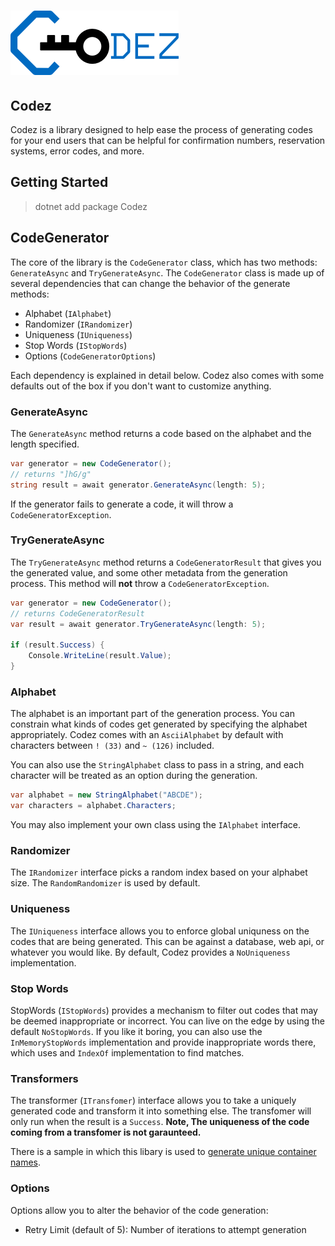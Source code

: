 # ![codez logo](codez.png)

## Codez 

Codez is a library designed to help ease the process of generating codes for your end users that can be helpful for confirmation numbers, reservation systems, error codes, and more.

## Getting Started

> dotnet add package Codez

## CodeGenerator

The core of the library is the `CodeGenerator` class, which has two methods: `GenerateAsync` and `TryGenerateAsync`. The `CodeGenerator` class is made up of several dependencies that can change the behavior of the generate methods:

- Alphabet (`IAlphabet`)
- Randomizer (`IRandomizer`)
- Uniqueness (`IUniqueness`)
- Stop Words (`IStopWords`)
- Options (`CodeGeneratorOptions`)

Each dependency is explained in detail below. Codez also comes with some defaults out of the box if you don't want to customize anything.

### GenerateAsync

The `GenerateAsync` method returns a code based on the alphabet and the length specified.

```c#
var generator = new CodeGenerator();
// returns "]hG/g"
string result = await generator.GenerateAsync(length: 5);
```

If the generator fails to generate a code, it will throw a `CodeGeneratorException`.

### TryGenerateAsync

The `TryGenerateAsync` method returns a `CodeGeneratorResult` that gives you the generated value, and some other metadata from the generation process. This method will **not** throw a `CodeGeneratorException`.

```c#
var generator = new CodeGenerator();
// returns CodeGeneratorResult
var result = await generator.TryGenerateAsync(length: 5);

if (result.Success) {
    Console.WriteLine(result.Value);
}
```

### Alphabet

The alphabet is an important part of the generation process. You can constrain what kinds of codes get generated by specifying the alphabet appropriately. Codez comes with an `AsciiAlphabet` by default with characters between `! (33)` and `~ (126)` included.

You can also use the `StringAlphabet` class to pass in a string, and each character will be treated as an option during the generation.

```c#
var alphabet = new StringAlphabet("ABCDE");
var characters = alphabet.Characters;
```

You may also implement your own class using the `IAlphabet` interface.

### Randomizer

The `IRandomizer` interface picks a random index based on your alphabet size. The `RandomRandomizer` is used by default.

### Uniqueness

The `IUniqueness` interface allows you to enforce global uniquness on the codes that are being generated. This can be against a database, web api, or whatever you would like. By default, Codez provides a `NoUniqueness` implementation.

### Stop Words

StopWords (`IStopWords`) provides a mechanism to filter out codes that may be deemed inappropriate or incorrect. You can live on the edge by using the default `NoStopWords`. If you like it boring, you can also use the `InMemoryStopWords` implementation and provide inappropriate words there, which uses and `IndexOf` implementation to find matches.

### Transformers

The transformer (`ITransfomer`) interface allows you to take a uniquely generated code and transform it into something else. The transfomer will only run when the result is a `Success`. **Note, The uniqueness of the code coming from a transfomer is not garaunteed.**

There is a sample in which this libary is used to [generate unique container names](https://github.com/khalidabuhakmeh/codez/blob/master/test/Tests/TransformerTests.cs).

### Options

Options allow you to alter the behavior of the code generation:

- Retry Limit (default of 5): Number of iterations to attempt generation

